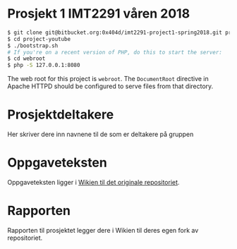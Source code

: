 # Prosjekt 1 IMT2291 våren 2018 #
```sh
$ git clone git@bitbucket.org:0x404d/imt2291-project1-spring2018.git project-youtube
$ cd project-youtube
$ ./bootstrap.sh
# If you're on a recent version of PHP, do this to start the server:
$ cd webroot
$ php -S 127.0.0.1:8080
```

The web root for this project is `webroot`. The `DocumentRoot` directive in
Apache HTTPD should be configured to serve files from that directory.


# Prosjektdeltakere #
Her skriver dere inn navnene til de som er deltakere på gruppen

# Oppgaveteksten # 
Oppgaveteksten ligger i [Wikien til det originale repositoriet](https://bitbucket.org/okolloen/imt2291-project1-spring2018/wiki/).

# Rapporten #
Rapporten til prosjektet legger dere i Wikien til deres egen fork av repositoriet.
